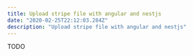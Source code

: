 ```yaml
---
title: Upload stripe file with angular and nestjs
date: "2020-02-25T22:12:03.284Z"
description: "Upload stripe file with angular and nestjs"
---
```


TODO